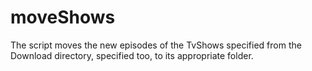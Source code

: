 moveShows
=========
The script moves the new episodes of the TvShows specified from the Download directory, specified too, to its appropriate folder. 
